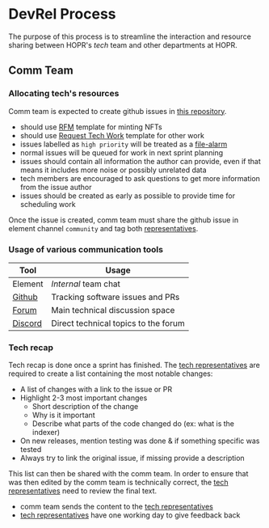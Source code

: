 # DevRel Process

The purpose of this process is to streamline the interaction and resource sharing between HOPR's _tech_ team and other departments at HOPR.

## Comm Team

### Allocating tech's resources

Comm team is expected to create github issues in [this repository](https://github.com/hoprnet/hopr-devrel).

- should use [RFM](https://github.com/hoprnet/hopr-devrel/blob/main/.github/ISSUE_TEMPLATE/request-for-minting-hoprboost-nft.md) template for minting NFTs
- should use [Request Tech Work](https://github.com/hoprnet/hopr-devrel/blob/main/.github/ISSUE_TEMPLATE/request-for-tech-work.md) template for other work
- issues labelled as `high priority` will be treated as a [file-alarm](./development.md#fire-alarm)
- normal issues will be queued for work in next sprint planning
- issues should contain all information the author can provide, even if that means it includes more noise or possibly unrelated data
- tech members are encouraged to ask questions to get more information from the issue author
- issues should be created as early as possible to provide time for scheduling work

Once the issue is created, comm team must share the github issue in element channel `community` and tag both [representatives](./development.md#representatives).

### Usage of various communication tools

| Tool                                  | Usage                                |
| ------------------------------------- | ------------------------------------ |
| Element                               | _Internal_ team chat                 |
| [Github](https://www.github.com)      | Tracking software issues and PRs     |
| [Forum](https://forum.hoprnet.org)    | Main technical discussion space      |
| [Discord](https://discord.gg/dEAWC4G) | Direct technical topics to the forum |

### Tech recap

Tech recap is done once a sprint has finished.
The [tech representatives](./development.md#representatives) are required to create a list containing the most notable changes:

- A list of changes with a link to the issue or PR
- Highlight 2-3 most important changes
  - Short description of the change
  - Why is it important
  - Describe what parts of the code changed do (ex: what is the indexer)
- On new releases, mention testing was done & if something specific was tested
- Always try to link the original issue, if missing provide a description

This list can then be shared with the comm team.
In order to ensure that was then edited by the comm team is technically correct, the [tech representatives](./development.md#representatives) need to review the final text.

- comm team sends the content to the [tech representatives](./development.md#representatives)
- [tech representatives](./development.md#representatives) have one working day to give feedback back
